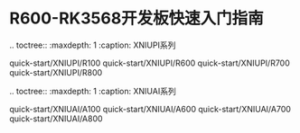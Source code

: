 R600-RK3568开发板快速入门指南
===============

.. toctree::
   :maxdepth: 1
   :caption: XNIUPI系列

   quick-start/XNIUPI/R100
   quick-start/XNIUPI/R600
   quick-start/XNIUPI/R700
   quick-start/XNIUPI/R800

.. toctree::
   :maxdepth: 1
   :caption: XNIUAI系列

   quick-start/XNIUAI/A100
   quick-start/XNIUAI/A600
   quick-start/XNIUAI/A700
   quick-start/XNIUAI/A800
